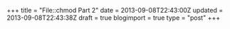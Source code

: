 +++
title = "File::chmod Part 2"
date = 2013-09-08T22:43:00Z
updated = 2013-09-08T22:43:38Z
draft = true
blogimport = true 
type = "post"
+++


